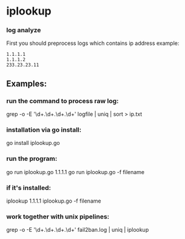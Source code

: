 # iplookup
### log analyze
First you should preprocess logs which contains ip address
example:
```
1.1.1.1
1.1.1.2
233.23.23.11
```
## Examples:
### run the command to process raw log:
grep -o -E '\d+\.\d+\.\d+\.\d+' logfile | uniq | sort > ip.txt
### installation via go install:
go install iplookup.go
### run the program:
go run iplookup.go 1.1.1.1
go run iplookup.go -f filename
### if it's installed:
iplookup 1.1.1.1
iplookup.go -f filename
### work together with unix pipelines:
grep -o -E '\d+\.\d+\.\d+\.\d+'  fail2ban.log | uniq | iplookup